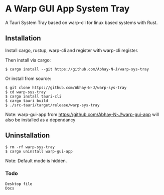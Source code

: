 # A Warp GUI App System Tray

A Tauri System Tray based on warp-cli for linux based systems with Rust. 

## Installation

Install cargo, rustup, warp-cli and register with warp-cli register.

Then install via cargo:
    
    $ cargo install --git https://github.com/Abhay-N-J/warp-sys-tray

Or install from source:

    $ git clone https://github.com/Abhay-N-J/warp-sys-tray
    $ cd warp-sys-tray
    $ cargo install tauri-cli
    $ cargo tauri build
    $ ./src-tauri/target/release/warp-sys-tray
    
Note: warp-gui-app from https://github.com/Abhay-N-J/warp-gui-app will also be installed as a dependancy

## Uninstallation

    $ rm -rf warp-sys-tray
    $ cargo uninstall warp-gui-app

Note: Default mode is hidden.

### Todo
    Desktop file
    Docs
